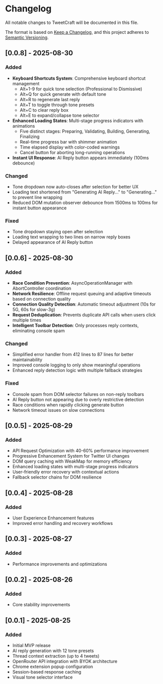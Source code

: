 # Changelog

All notable changes to TweetCraft will be documented in this file.

The format is based on [Keep a Changelog](https://keepachangelog.com/en/1.0.0/),
and this project adheres to [Semantic Versioning](https://semver.org/spec/v2.0.0.html).

## [0.0.8] - 2025-08-30

### Added
- **Keyboard Shortcuts System**: Comprehensive keyboard shortcut management
  - Alt+1-9 for quick tone selection (Professional to Dismissive)
  - Alt+Q for quick generate with default tone
  - Alt+R to regenerate last reply
  - Alt+T to toggle through tone presets
  - Alt+C to clear reply box
  - Alt+E to expand/collapse tone selector
- **Enhanced Loading States**: Multi-stage progress indicators with animations
  - Five distinct stages: Preparing, Validating, Building, Generating, Finalizing
  - Real-time progress bar with shimmer animation
  - Time elapsed display with color-coded warnings
  - Cancel button for aborting long-running operations
- **Instant UI Response**: AI Reply button appears immediately (100ms debounce)

### Changed
- Tone dropdown now auto-closes after selection for better UX
- Loading text shortened from "Generating AI Reply..." to "Generating..." to prevent line wrapping
- Reduced DOM mutation observer debounce from 1500ms to 100ms for instant button appearance

### Fixed
- Tone dropdown staying open after selection
- Loading text wrapping to two lines on narrow reply boxes
- Delayed appearance of AI Reply button

## [0.0.6] - 2025-08-30

### Added
- **Race Condition Prevention**: AsyncOperationManager with AbortController coordination
- **Network Resilience**: Offline request queuing and adaptive timeouts based on connection quality
- **Connection Quality Detection**: Automatic timeout adjustment (10s for 5G, 60s for slow-3g)
- **Request Deduplication**: Prevents duplicate API calls when users click multiple times
- **Intelligent Toolbar Detection**: Only processes reply contexts, eliminating console spam

### Changed
- Simplified error handler from 412 lines to 87 lines for better maintainability
- Improved console logging to only show meaningful operations
- Enhanced reply detection logic with multiple fallback strategies

### Fixed
- Console spam from DOM selector failures on non-reply toolbars
- AI Reply button not appearing due to overly restrictive detection
- Race conditions when rapidly clicking generate button
- Network timeout issues on slow connections

## [0.0.5] - 2025-08-29

### Added
- API Request Optimization with 40-60% performance improvement
- Progressive Enhancement System for Twitter UI changes
- DOM query caching with WeakMap for memory efficiency
- Enhanced loading states with multi-stage progress indicators
- User-friendly error recovery with contextual actions
- Fallback selector chains for DOM resilience

## [0.0.4] - 2025-08-28

### Added
- User Experience Enhancement features
- Improved error handling and recovery workflows

## [0.0.3] - 2025-08-27

### Added
- Performance improvements and optimizations

## [0.0.2] - 2025-08-26

### Added
- Core stability improvements

## [0.0.1] - 2025-08-25

### Added
- Initial MVP release
- AI reply generation with 12 tone presets
- Thread context extraction (up to 4 tweets)
- OpenRouter API integration with BYOK architecture
- Chrome extension popup configuration
- Session-based response caching
- Visual tone selector interface